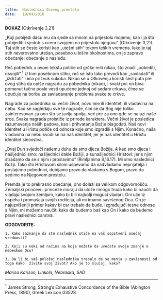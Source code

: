 ```yaml
---
title:  Naslednici Očevog prestola
date:   19/04/2018
---
```


**DOKAZ** (Otkrivenje 3,21)

„Koji pobijedi daću mu da sjede sa mnom na prijestolu mojemu, kao i ja što pobijedih i sjedoh s ocem svojijem na prijestolu njegovu“ (Otkrivenje 3,21). Taj stih se često koristi kao „utešni stih“ tokom teških vremena. Iako je taj stih neverovatno utešan, posebno u lošim okolnostima, on je zapravo obećanje: obećanje o nasleđu.

Reč pobednik  u ovom tekstu potiče od grčke reči nikao,  što znači „pobediti, osvojiti“.<sup>1</sup> U tom posebnom stihu, reč se isto tako prevodi kao „savladati“ ili „izdržati“ i ima prizvuk sukoba. Nikao se u Otkrivenju koristi šest puta pre ovog stiha da opiše nagradu za pobednika (nikao), i svaki put on biva pomenut tačno posle vesti upućene jednoj od sedam crkava, čime se upućuje na borbu za savladavanje problema svake te crkve.

Nagrade za pobednika su večni život, novo ime ili identitet, ili vladavina na nebu. Kad se sagledaju sve te nagrade, čini se da Bog nije toliko zainteresovan za ono što se javlja spolja, već pre za ono gde se nalazi naše srce. Svaka nagrada proističe iz prirode karaktera. Večni život je posledica razumevanja naših padova, kao i prihvatanja Božje blagodati. Naš novi identitet u Hristu potiče od odnosa koje smo izgradili s Njim. Konačno, naša vladavina na nebu svodi se na naš identitet, jer je naš identitet u Hristu identitet sinovstva.

„Ovaj Duh svjedoči našemu duhu da smo djeca Božija. A kad smo djeca i našljednici smo: našljednici dakle Božiji, a sunašljednici Hristovi: jer s njim stradamo da se s njim i proslavimo“ (Rimljanima 8,16.17). Mi smo naslednici Božji. Tako što Hristovom silom uspevamo da nadvladamo neprijatelja i postajemo pobednici, dobijamo pravo  da vladamo s Bogom, pravo da sedimo na Njegovom prestolu.

Premda je to prekrasno obećanje, ono dolazi sa velikom odgovornošću. Zemaljski prinčevi i princeze moraju da ulože mnogo truda kako bi naučili da vladaju svojom zemljom, kako bi bili najbolji mogući vladari. Oni uče iz uspeha i promašaja svojih roditelja, ali mi imamo savršenog Oca. On je najuzvišeniji primer kakav bi car trebalo da bude. Izgrađujući tesne odnose s Njim, mi možemo naučiti kako da budemo baš kao On i kako da budemo pravi naslednici carstva.

**ODGOVORITE:**

`1. Kako saznanje da ste naslednik utiče na vaš sopstveni osećaj vrednosti?`

`2.	Koji su neki od načina na koje možete da uvećate svoje znanje o nebeskom Ocu?`

`3. Da li bi vaš položaj naslednika trebalo da se menja u zavisnosti od toga kako  živite svoj život? Ako je to slučaj, kako?`

*Marisa Karlson, Linkoln, Nebraska, SAD*
________

<sup>1</sup> James Strong, Strong’s Exhaustive Concordance of the Bible (Abington Press, 1890), Greek Lexicon G3528
